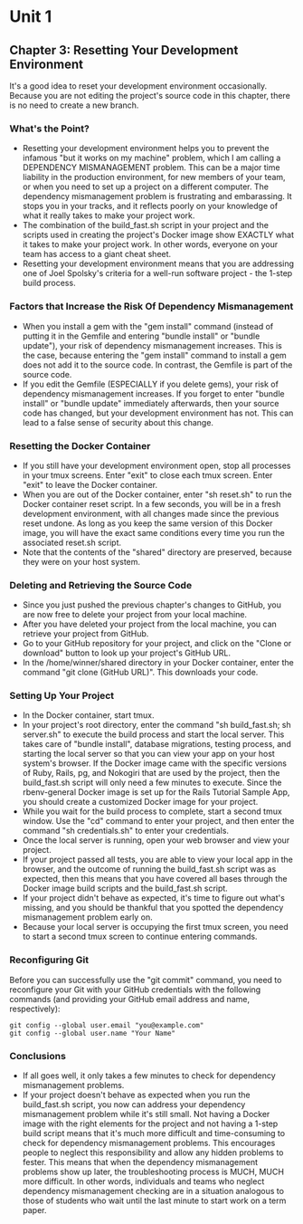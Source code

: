 # Unit 1
## Chapter 3: Resetting Your Development Environment

It's a good idea to reset your development environment occasionally.  Because you are not editing the project's source code in this chapter, there is no need to create a new branch.

### What's the Point?

*  Resetting your development environment helps you to prevent the infamous "but it works on my machine" problem, which I am calling a DEPENDENCY MISMANAGEMENT problem.  This can be a major time liability in the production environment, for new members of your team, or when you need to set up a project on a different computer.  The dependency mismanagement problem is frustrating and embarassing.  It stops you in your tracks, and it reflects poorly on your knowledge of what it really takes to make your project work.
*  The combination of the build_fast.sh script in your project and the scripts used in creating the project's Docker image show EXACTLY what it takes to make your project work.  In other words, everyone on your team has access to a giant cheat sheet.
*  Resetting your development environment means that you are addressing one of Joel Spolsky's criteria for a well-run software project - the 1-step build process.

### Factors that Increase the Risk Of Dependency Mismanagement
* When you install a gem with the "gem install" command (instead of putting it in the Gemfile and entering "bundle install" or "bundle update"), your risk of dependency mismanagement increases.  This is the case, because entering the "gem install" command to install a gem does not add it to the source code.  In contrast, the Gemfile is part of the source code.
* If you edit the Gemfile (ESPECIALLY if you delete gems), your risk of dependency mismanagement increases.  If you forget to enter "bundle install" or "bundle update" immediately afterwards, then your source code has changed, but your development environment has not.  This can lead to a false sense of security about this change.

### Resetting the Docker Container

*  If you still have your development environment open, stop all processes in your tmux screens.  Enter "exit" to close each tmux screen.  Enter "exit" to leave the Docker container.
*  When you are out of the Docker container, enter "sh reset.sh" to run the Docker container reset script.  In a few seconds, you will be in a fresh development environment, with all changes made since the previous reset undone.  As long as you keep the same version of this Docker image, you will have the exact same conditions every time you run the associated reset.sh script.
*  Note that the contents of the "shared" directory are preserved, because they were on your host system.

### Deleting and Retrieving the Source Code

*  Since you just pushed the previous chapter's changes to GitHub, you are now free to delete your project from your local machine.
*  After you have deleted your project from the local machine, you can retrieve your project from GitHub.  
*  Go to your GitHub repository for your project, and click on the "Clone or download" button to look up your project's GitHub URL.
*  In the /home/winner/shared directory in your Docker container, enter the command "git clone (GitHub URL)".  This downloads your code.

### Setting Up Your Project

*  In the Docker container, start tmux.
*  In your project's root directory, enter the command "sh build_fast.sh; sh server.sh" to execute the build process and start the local server.  This takes care of "bundle install", database migrations, testing process, and starting the local server so that you can view your app on your host system's browser.  If the Docker image came with the specific versions of Ruby, Rails, pg, and Nokogiri that are used by the project, then the build_fast.sh script will only need a few minutes to execute.  Since the rbenv-general Docker image is set up for the Rails Tutorial Sample App, you should create a customized Docker image for your project.
* While you wait for the build process to complete, start a second tmux window.  Use the "cd" command to enter your project, and then enter the command "sh credentials.sh" to enter your credentials.
*  Once the local server is running, open your web browser and view your project.
*  If your project passed all tests, you are able to view your local app in the browser, and the outcome of running the build_fast.sh script was as expected, then this means that you have covered all bases through the Docker image build scripts and the build_fast.sh script.
*  If your project didn't behave as expected, it's time to figure out what's missing, and you should be thankful that you spotted the dependency mismanagement problem early on.
*  Because your local server is occupying the first tmux screen, you need to start a second tmux screen to continue entering commands.

### Reconfiguring Git

Before you can successfully use the "git commit" command, you need to reconfigure your Git with your GitHub credentials with the following commands (and providing your GitHub email address and name, respectively): 
```
git config --global user.email "you@example.com"
git config --global user.name "Your Name"
```

### Conclusions

*  If all goes well, it only takes a few minutes to check for dependency mismanagement problems.
*  If your project doesn't behave as expected when you run the build_fast.sh script, you now can address your dependency mismanagement problem while it's still small.  Not having a Docker image with the right elements for the project and not having a 1-step build script means that it's much more difficult and time-consuming to check for dependency mismanagement problems.  This encourages people to neglect this responsibility and allow any hidden problems to fester.  This means that when the dependency mismanagement problems show up later, the troubleshooting process is MUCH, MUCH more difficult.  In other words, individuals and teams who neglect dependency mismanagement checking are in a situation analogous to those of students who wait until the last minute to start work on a term paper.
